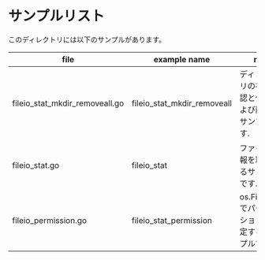 # サンプルリスト

このディレクトリには以下のサンプルがあります。

| file                           | example name                | note                                                  |
| ------------------------------ | --------------------------- | ----------------------------------------------------- |
| fileio_stat_mkdir_removeall.go | fileio_stat_mkdir_removeall | ディレクトリの存在確認と作成および削除のサンプルです. |
| fileio_stat.go                 | fileio_stat                 | ファイル情報を取得するサンプルです.                   |
| fileio_permission.go           | fileio_stat_permission      | os.FileMode でパーミッションを判定するサンプルです.   |
